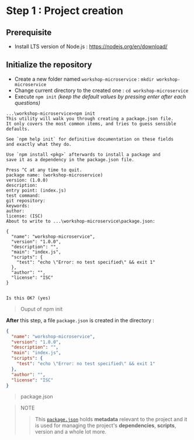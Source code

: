 # Step 1 : Project creation

## Prerequisite

* Install LTS version of Node.js : https://nodejs.org/en/download/

## Initialize the repository

* Create a new folder named `workshop-microservice`  : `mkdir workshop-microservice`
* Change current directory to the created one : `cd workshop-microservice`
* Execute `npm init` *(keep the default values by pressing enter after each questions)*

```
...\workshop-microservice>npm init
This utility will walk you through creating a package.json file.
It only covers the most common items, and tries to guess sensible defaults.

See `npm help init` for definitive documentation on these fields
and exactly what they do.

Use `npm install <pkg>` afterwards to install a package and
save it as a dependency in the package.json file.

Press ^C at any time to quit.
package name: (workshop-microservice)
version: (1.0.0)
description:
entry point: (index.js)
test command:
git repository:
keywords:
author:
license: (ISC)
About to write to ...\workshop-microservice\package.json:

{
  "name": "workshop-microservice",
  "version": "1.0.0",
  "description": "",
  "main": "index.js",
  "scripts": {
    "test": "echo \"Error: no test specified\" && exit 1"
  },
  "author": "",
  "license": "ISC"
}


Is this OK? (yes)
```

> Ouput of npm init

**After** this step, a file `package.json` is created in the directory :

```json
{
  "name": "workshop-microservice",
  "version": "1.0.0",
  "description": "",
  "main": "index.js",
  "scripts": {
    "test": "echo \"Error: no test specified\" && exit 1"
  },
  "author": "",
  "license": "ISC"
}
```

> package.json

> NOTE
>> This [`package.json`](https://docs.npmjs.com/cli/v7/configuring-npm/package-json) holds **metadata** relevant to the project and it is used for managing the project's **dependencies**, **scripts**, version and a whole lot more.
